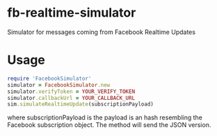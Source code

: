 fb-realtime-simulator
=====================

Simulator for messages coming from Facebook Realtime Updates

Usage
=====

```ruby
require 'FacebookSimulator'
simulator = FacebookSimulator.new
simulator.verifyToken = YOUR_VERIFY_TOKEN
simulator.callbackUrl = YOUR_CALLBACK_URL
sim.simulateRealtimeUpdate(subscriptionPayload)
```
where subscriptionPayload is the payload is an hash resembling the Facebook subscription object. The method will send the JSON version.



